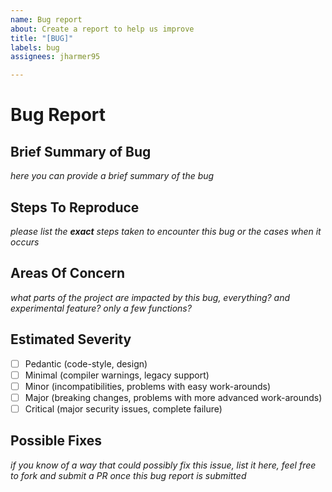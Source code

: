 ```yaml
---
name: Bug report
about: Create a report to help us improve
title: "[BUG]"
labels: bug
assignees: jharmer95

---
```


# Bug Report

## Brief Summary of Bug
_here you can provide a brief summary of the bug_

## Steps To Reproduce
_please list the **exact** steps taken to encounter this bug or the cases when it occurs_

## Areas Of Concern
_what parts of the project are impacted by this bug, everything? and experimental feature? only a few functions?_

## Estimated Severity

- [ ] Pedantic (code-style, design)
- [ ] Minimal (compiler warnings, legacy support)
- [ ] Minor (incompatibilities, problems with easy work-arounds)
- [ ] Major (breaking changes, problems with more advanced work-arounds)
- [ ] Critical (major security issues, complete failure)

## Possible Fixes
_if you know of a way that could possibly fix this issue, list it here, feel free to fork and submit a PR once this bug report is submitted_
